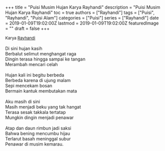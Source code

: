 +++
title = "Puisi Musim Hujan Karya Rayhandi"
description = "Puisi Musim Hujan Karya Rayhandi"
toc = true
authors = ["Rayhandi"]
tags = ["Puisi", "Rayhandi", "Puisi Alam"]
categories = ["Puisi"]
series = ["Rayhandi"]
date = 2019-01-09T19:02:00Z
lastmod = 2019-01-09T19:02:00Z
featuredImage = ""
draft = false
+++

<div style="text-align: justify;">
<div style="font-size: small;">Karya <a href="/authors/rayhandi/" target="_blank">Rayhandi</a></div><br />
Di sini hujan kasih<br />Berbalut selimut menghangat raga<br />Dingin terasa hingga sampai ke tangan<br />Merambah mencari celah<br /><br />Hujan kali ini begitu berbeda<br />Berbeda karena di ujung malam<br />Sepi mencekam bosan<br />Bermain kantuk membutakan mata<br /><br />Aku masih di sini<br />Masih menjadi beku yang tak hangat<br />Terasa sesak takkala tertatap<br />Mungkin dingin menjadi penawar<br /><br />Atap dan daun rimbun jadi saksi<br />Bahwa bening mencumbu hijau<br />Terlarut basah meninggal subur<br />Penawar di musim kemarau.</div>
